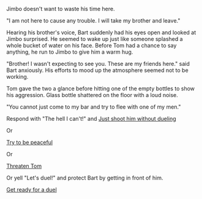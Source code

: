 Jimbo doesn't want to waste his time here. 

"I am not here to cause any trouble. I will take my brother and leave."

Hearing his brother's voice, Bart suddenly had his eyes open and looked at Jimbo surprised. He seemed to wake up just like someone splashed a whole bucket of water on his face. Before Tom had a chance to say anything, he run to Jimbo to give him a warm hug. 

"Brother! I wasn't expecting to see you. These are my friends here." said Bart anxiously. His efforts to mood up the atmosphere seemed not to be working.

Tom gave the two a glance before hitting one of the empty bottles to show his aggression. Glass bottle shattered on the floor with a loud noise.

"You cannot just come to my bar and try to flee with one of my men."

Respond with "The hell I can't!" and [Just shoot him without dueling](/shoot_tom.md)

Or

[Try to be peaceful](/peaceful.md)

Or 

[Threaten Tom](violent.md)

Or yell "Let's duel!" and protect Bart by getting in front of him.

[Get ready for a duel](/guns_are_blazing.md)

